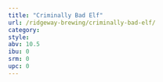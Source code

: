 ```yaml
---
title: "Criminally Bad Elf"
url: /ridgeway-brewing/criminally-bad-elf/
category: 
style: 
abv: 10.5
ibu: 0
srm: 0
upc: 0
---
```


